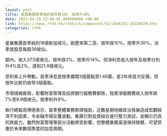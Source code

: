 ```yaml
---
layout: post
title: 星展集團首季純利按年跌10%　按季升30%
date: 2022-04-29 13:08:01.000000000 +08:00
link: https://news.rthk.hk/rthk/ch/component/k2/1646281-20220429.htm
categories: rthk
---
```


星展集團首季純利18億新加坡元，創歷來第二高，按年跌10%，按季升30%，派季度股息每股36坡仙。

期內，收入37.5億坡元，按年跌3%，按季升14%。但淨利息收入按年及按季分別升4%及2%，達到21.9億坡元。

受利率上升帶動，首季淨息差按季擴闊3個基點至1.46厘，是3年來首次反彈，但按年比較仍收窄3個基點。

市場情緒疲弱，影響財富管理及投資銀行服務費都跌，拖累淨服務費收入按年跌7%至8.9億坡元，按季則升9%。

執行總裁高博德表示，首季整體業務勢頭強勁，近數星期地緣政治發展造成宏觀經濟不利因素，令金融市場反覆波動，集團已對投資組合進行壓力測試，並顯示仍具抗跌能力。雖然財富管理等部分活動將受影響，但整體業務渠道保持穩健，可望受惠於未來數個季度的加息周期。
